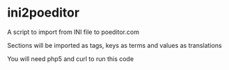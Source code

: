 # ini2poeditor

A script to import from INI file to poeditor.com

Sections will be imported as tags, keys as terms and values as translations

You will need php5 and curl to run this code
